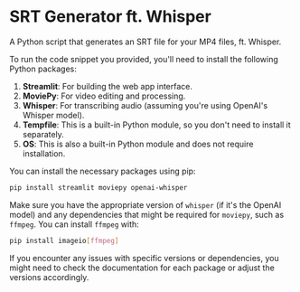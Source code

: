 # SRT Generator ft. Whisper
A Python script that generates an SRT file for your MP4 files, ft. Whisper.

To run the code snippet you provided, you'll need to install the following Python packages:

1. **Streamlit**: For building the web app interface.
2. **MoviePy**: For video editing and processing.
3. **Whisper**: For transcribing audio (assuming you're using OpenAI's Whisper model).
4. **Tempfile**: This is a built-in Python module, so you don't need to install it separately.
5. **OS**: This is also a built-in Python module and does not require installation.

You can install the necessary packages using pip:

```bash
pip install streamlit moviepy openai-whisper
```

Make sure you have the appropriate version of `whisper` (if it's the OpenAI model) and any dependencies that might be required for `moviepy`, such as `ffmpeg`. You can install `ffmpeg` with:

```bash
pip install imageio[ffmpeg]
```

If you encounter any issues with specific versions or dependencies, you might need to check the documentation for each package or adjust the versions accordingly.
